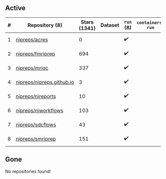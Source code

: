 ## Active
| # | Repository (8) | Stars (1341) | Dataset | `run` (8) | `containers-run` | Last Modified |
| --- | --- | --- | --- | --- | --- | --- |
| 1 | [nipreps/acres](https://github.com/nipreps/acres) | 0 |  | :heavy_check_mark: |  | 2025-09-24 13:01:19+00:00 |
| 2 | [nipreps/fmriprep](https://github.com/nipreps/fmriprep) | 694 |  | :heavy_check_mark: |  | 2025-09-26 20:40:51+00:00 |
| 3 | [nipreps/mriqc](https://github.com/nipreps/mriqc) | 337 |  | :heavy_check_mark: |  | 2025-09-08 09:18:54+00:00 |
| 4 | [nipreps/nipreps.github.io](https://github.com/nipreps/nipreps.github.io) | 3 |  | :heavy_check_mark: |  | 2025-09-22 03:04:14+00:00 |
| 5 | [nipreps/nireports](https://github.com/nipreps/nireports) | 10 |  | :heavy_check_mark: |  | 2025-09-30 01:00:28+00:00 |
| 6 | [nipreps/niworkflows](https://github.com/nipreps/niworkflows) | 103 |  | :heavy_check_mark: |  | 2025-09-26 14:16:06+00:00 |
| 7 | [nipreps/sdcflows](https://github.com/nipreps/sdcflows) | 43 |  | :heavy_check_mark: |  | 2025-09-25 21:57:05+00:00 |
| 8 | [nipreps/smriprep](https://github.com/nipreps/smriprep) | 151 |  | :heavy_check_mark: |  | 2025-09-22 21:47:07+00:00 |

## Gone
No repositories found!

